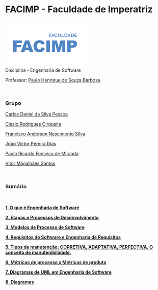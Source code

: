 <h1>FACIMP - Faculdade de Imperatriz</h1>
<br>
<img src="logo-facimp.png" alt="logo">
<p>Disciplina - Engenharia de Software</p>
<p>Professor: <a href="https://github.com/agenteph">Paulo Henrique de Souza Barbosa</a></p>
<br>
<h3>Grupo</h3>
    
<p><a href="https://github.com/kodagmaster">Carlos Daniel da Silva Pessoa</a></p>
<p><a href="https://github.com/clesiocrc">Clesio Rodrigues Cirqueira</a></p>
<p><a href="https://github.com/franAnder">Francisco Anderson Nascimento Silva</a></p>
<p><a href="https://github.com/jvpererinha">João Victor Pereira Dias</a></p>
<p><a href="https://github.com/PauloRicard0">Paulo Ricardo Fonseca de Miranda</a></p>
<p><a href="https://github.com/vitorfurt">Vitor Magalhães Santos</a></p>

<br>

<h3>Sumário</h3>
    <br>
  <p><b><a href="https://github.com/franAnder/Engenharia-de-software-FACIMP/wiki/1.-O-que-%C3%A9-Engenharia-de-Software">1. O que é Engenharia de Software</a></b></p>
  <p><b><a href="https://github.com/franAnder/Engenharia-de-software-FACIMP/wiki/2.-Etapas-e-Processos-de-Desenvolvimento">2. Etapas e Processos de Desenvolvimento</a></b></p>
  <p><b><a href="https://github.com/franAnder/Engenharia-de-software-FACIMP/wiki/3.-Modelos-de-Processo-de-Software">3. Modelos de Processo de Software</a></b></p>
  <p><b><a href="https://github.com/franAnder/Engenharia-de-software-FACIMP/wiki/4.-Requisitos-de-Software-e-Engenharia-de-Requisitos">4. Requisitos de Software e Engenharia de Requisitos</a></b></p>
  <p><b><a href="https://github.com/franAnder/Engenharia-de-software-FACIMP/wiki/5-Tipos-de-manuten%C3%A7%C3%A3o:-CORRETIVA,-ADAPTATIVA,-PERFECTIVA.-O-conceito-de-manutenibilidade.">5. Tipos de manutenção: CORRETIVA, ADAPTATIVA, PERFECTIVA. O conceito de manutenibilidade.</a></b></p>
  <p><b><a href="https://github.com/franAnder/Engenharia-de-software-FACIMP/wiki/6-M%C3%A9tricas-de-processo-x-M%C3%A9tricas-de-produto">6. Métricas de processo x Métricas de produto</a></b></p>
  <p><b><a href="https://github.com/franAnder/Engenharia-de-software-FACIMP/wiki/7-Diagramas-de-UML-em-Engenharia-de-Software">7. Diagramas de UML em Engenharia de Software</a></b></p>
  <p><b><a href="https://github.com/franAnder/Engenharia-de-software-FACIMP/wiki/8-Diagramas">8. Diagramas</a></b></p>
